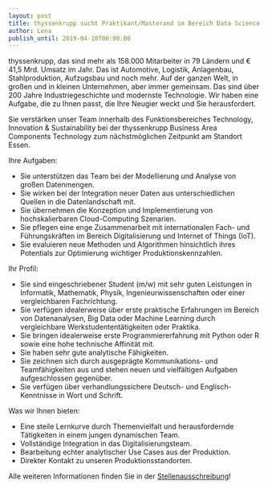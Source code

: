 ```yaml
---
layout: post
title: thyssenkrupp sucht Praktikant/Masterand im Bereich Data Science
author: Lena
publish_until: 2019-04-10T00:00:00
---
```


thyssenkrupp, das sind mehr als 158.000 Mitarbeiter in 79 Ländern und € 41,5 Mrd. Umsatz im Jahr. Das ist Automotive, Logistik, Anlagenbau, Stahlproduktion, Aufzugsbau und noch mehr. Auf der ganzen Welt, in großen und in kleinen Unternehmen, aber immer gemeinsam. Das sind über 200 Jahre Industriegeschichte und modernste Technologie. Wir haben eine Aufgabe, die zu Ihnen passt, die Ihre Neugier weckt und Sie herausfordert.

Sie verstärken unser Team innerhalb des Funktionsbereiches Technology, Innovation & Sustainability bei der thyssenkrupp Business Area Components Technology zum nächstmöglichen Zeitpunkt am Standort Essen.


Ihre Aufgaben:

* Sie unterstützen das Team bei der Modellierung und Analyse von großen Datenmengen.
* Sie wirken bei der Integration neuer Daten aus unterschiedlichen Quellen in die Datenlandschaft mit.
* Sie übernehmen die Konzeption und Implementierung von hochskalierbaren Cloud-Computing Szenarien.
* Sie pflegen eine enge Zusammenarbeit mit internationalen Fach- und Führungskräften im Bereich Digitalisierung und Internet of Things (IoT).
* Sie evaluieren neue Methoden und Algorithmen hinsichtlich ihres Potentials zur Optimierung wichtiger Produktionskennzahlen.



Ihr Profil:

* Sie sind eingeschriebener Student (m/w) mit sehr guten Leistungen in Informatik, Mathematik, Physik, Ingenieurwissenschaften oder einer vergleichbaren Fachrichtung.
* Sie verfügen idealerweise über erste praktische Erfahrungen im Bereich von Datenanalysen, Big Data oder Machine Learning durch vergleichbare Werkstudententätigkeiten oder Praktika.
* Sie bringen idealerweise erste Programmiererfahrung mit Python oder R sowie eine hohe technische Affinität mit.
* Sie haben sehr gute analytische Fähigkeiten.
* Sie zeichnen sich durch ausgeprägte Kommunikations- und Teamfähigkeiten aus und stehen neuen und vielfältigen Aufgaben aufgeschlossen gegenüber.
* Sie verfügen über verhandlungssichere Deutsch- und Englisch-Kenntnisse in Wort und Schrift.


Was wir Ihnen bieten:

* Eine steile Lernkurve durch Themenvielfalt und herausfordernde Tätigkeiten in einem jungen dynamischen Team.
* Vollständige Integration in das Digitalisierungsteam.
* Bearbeitung echter analytischer Use Cases aus der Produktion.
* Direkter Kontakt zu unseren Produktionsstandorten.


Alle weiteren Informationen finden Sie in der [Stellenausschreibung](https://karriere.thyssenkrupp.com/de/karriere/karriere-weltweit/karriere-in-deutschland/stellenboerse/?tx_pwrktemplateablejobboard_pi1%5Buid%5D=390740)!
